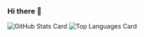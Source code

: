 ### Hi there 👋
![GitHub Stats Card](https://github-readme-stats.vercel.app/api?username=shirataki2&count_private=true&show_icons=true)
![Top Languages Card](https://github-readme-stats.vercel.app/api/top-langs/?username=shirataki2&layout=compact)

<!--
**Shirataki2/Shirataki2** is a ✨ _special_ ✨ repository because its `README.md` (this file) appears on your GitHub profile.

Here are some ideas to get you started:

- 🔭 I’m currently working on ...
- 🌱 I’m currently learning ...
- 👯 I’m looking to collaborate on ...
- 🤔 I’m looking for help with ...
- 💬 Ask me about ...
- 📫 How to reach me: ...
- 😄 Pronouns: ...
- ⚡ Fun fact: ...
-->
